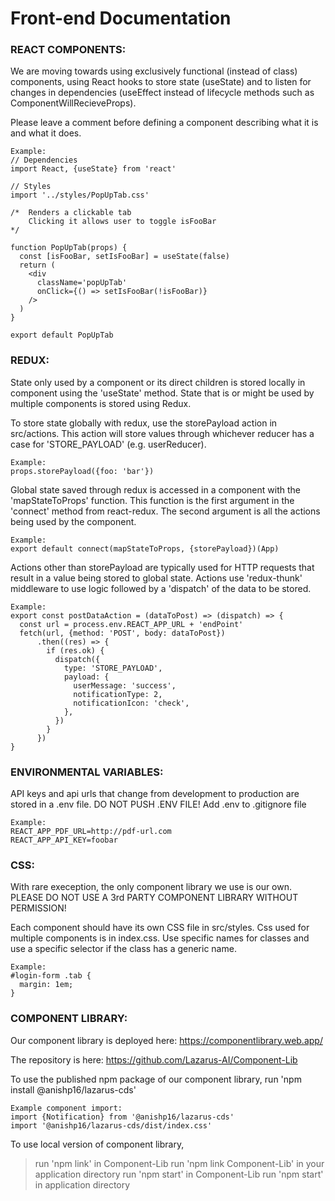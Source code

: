 <h1>Front-end Documentation</h1>

<h3>REACT COMPONENTS:</h3>

We are moving towards using exclusively functional (instead of class) components, using React hooks to store state (useState)
and to listen for changes in dependencies (useEffect instead of lifecycle methods such as ComponentWillRecieveProps).

Please leave a comment before defining a component describing what it is and what it does.

    Example:
    // Dependencies
    import React, {useState} from 'react'
    
    // Styles
    import '../styles/PopUpTab.css'

    /*  Renders a clickable tab
        Clicking it allows user to toggle isFooBar
    */

    function PopUpTab(props) {
      const [isFooBar, setIsFooBar] = useState(false)
      return (
        <div
          className='popUpTab'
          onClick={() => setIsFooBar(!isFooBar)}
        />
      )
    }

    export default PopUpTab



<h3>REDUX:</h3>

State only used by a component or its direct children is stored locally in component using the 'useState' method. State that is
or might be used by multiple components is stored using Redux.

To store state globally with redux, use the storePayload action in src/actions. This action will store values through whichever
reducer has a case for 'STORE_PAYLOAD' (e.g. userReducer).

    Example:
    props.storePayload({foo: 'bar'})

Global state saved through redux is accessed in a component with the 'mapStateToProps' function. This function is the first
argument in the 'connect' method from react-redux. The second argument is all the actions being used by the component.

    Example:
    export default connect(mapStateToProps, {storePayload})(App)

Actions other than storePayload are typically used for HTTP requests that result in a value being stored to global state.
Actions use 'redux-thunk' middleware to use logic followed by a 'dispatch' of the data to be stored.

    Example:
    export const postDataAction = (dataToPost) => (dispatch) => {
      const url = process.env.REACT_APP_URL + 'endPoint'
      fetch(url, {method: 'POST', body: dataToPost})
          .then((res) => {
            if (res.ok) {
              dispatch({
                type: 'STORE_PAYLOAD',
                payload: {
                  userMessage: 'success',
                  notificationType: 2,
                  notificationIcon: 'check',
                },
              })
            }
          })
    }



<h3>ENVIRONMENTAL VARIABLES:</h3>

API keys and api urls that change from development to production are stored in a .env file. DO NOT PUSH .ENV FILE!
Add .env to .gitignore file
    
    Example:
    REACT_APP_PDF_URL=http://pdf-url.com
    REACT_APP_API_KEY=foobar



<h3>CSS:</h3>

With rare exeception, the only component library we use is our own. PLEASE DO NOT USE A 3rd PARTY COMPONENT LIBRARY WITHOUT
PERMISSION!

Each component should have its own CSS file in src/styles. Css used for multiple components is in index.css. Use specific
names for classes and use a specific selector if the class has a generic name.

    Example:
    #login-form .tab {
      margin: 1em;
    }



<h3>COMPONENT LIBRARY:</h3>

Our component library is deployed here:
https://componentlibrary.web.app/

The repository is here:
https://github.com/Lazarus-AI/Component-Lib

To use the published npm package of our component library,
run 'npm install @anishp16/lazarus-cds'

    Example component import:
    import {Notification} from '@anishp16/lazarus-cds'
    import '@anishp16/lazarus-cds/dist/index.css'
    
To use local version of component library,
> run 'npm link' in Component-Lib
> run 'npm link Component-Lib' in your application directory
> run 'npm start' in Component-Lib
> run 'npm start' in application directory
